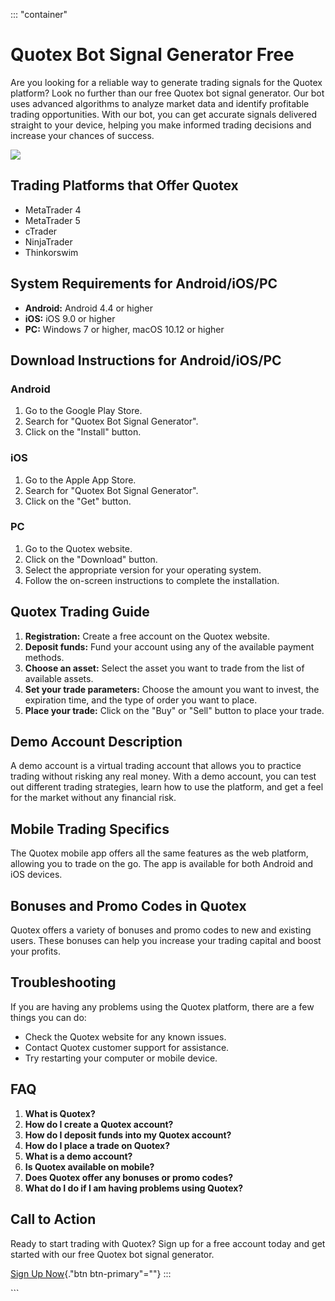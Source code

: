 ::: \"container\"
# Quotex Bot Signal Generator Free

Are you looking for a reliable way to generate trading signals for the
Quotex platform? Look no further than our free Quotex bot signal
generator. Our bot uses advanced algorithms to analyze market data and
identify profitable trading opportunities. With our bot, you can get
accurate signals delivered straight to your device, helping you make
informed trading decisions and increase your chances of success.

[![](https://static.quotex.io/files/4_en/300_250.jpg)](https://traff.sbs/brokerqxlid)

## Trading Platforms that Offer Quotex

-   MetaTrader 4
-   MetaTrader 5
-   cTrader
-   NinjaTrader
-   Thinkorswim

## System Requirements for Android/iOS/PC

-   **Android:** Android 4.4 or higher
-   **iOS:** iOS 9.0 or higher
-   **PC:** Windows 7 or higher, macOS 10.12 or higher

## Download Instructions for Android/iOS/PC

### Android

1.  Go to the Google Play Store.
2.  Search for "Quotex Bot Signal Generator".
3.  Click on the "Install" button.

### iOS

1.  Go to the Apple App Store.
2.  Search for "Quotex Bot Signal Generator".
3.  Click on the "Get" button.

### PC

1.  Go to the Quotex website.
2.  Click on the "Download" button.
3.  Select the appropriate version for your operating system.
4.  Follow the on-screen instructions to complete the installation.

## Quotex Trading Guide

1.  **Registration:** Create a free account on the Quotex website.
2.  **Deposit funds:** Fund your account using any of the available
    payment methods.
3.  **Choose an asset:** Select the asset you want to trade from the
    list of available assets.
4.  **Set your trade parameters:** Choose the amount you want to invest,
    the expiration time, and the type of order you want to place.
5.  **Place your trade:** Click on the "Buy" or "Sell"
    button to place your trade.

## Demo Account Description

A demo account is a virtual trading account that allows you to practice
trading without risking any real money. With a demo account, you can
test out different trading strategies, learn how to use the platform,
and get a feel for the market without any financial risk.

## Mobile Trading Specifics

The Quotex mobile app offers all the same features as the web platform,
allowing you to trade on the go. The app is available for both Android
and iOS devices.

## Bonuses and Promo Codes in Quotex

Quotex offers a variety of bonuses and promo codes to new and existing
users. These bonuses can help you increase your trading capital and
boost your profits.

## Troubleshooting

If you are having any problems using the Quotex platform, there are a
few things you can do:

-   Check the Quotex website for any known issues.
-   Contact Quotex customer support for assistance.
-   Try restarting your computer or mobile device.

## FAQ

1.  **What is Quotex?**
2.  **How do I create a Quotex account?**
3.  **How do I deposit funds into my Quotex account?**
4.  **How do I place a trade on Quotex?**
5.  **What is a demo account?**
6.  **Is Quotex available on mobile?**
7.  **Does Quotex offer any bonuses or promo codes?**
8.  **What do I do if I am having problems using Quotex?**

## Call to Action

Ready to start trading with Quotex? Sign up for a free account today and
get started with our free Quotex bot signal generator.

[Sign Up Now](\%22https://traff.sbs/brokerqxlid\%22){."btn
btn-primary"=""}
:::

\`\`\`

